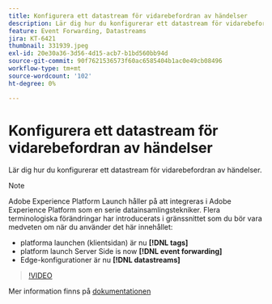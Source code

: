 ```yaml
---
title: Konfigurera ett datastream för vidarebefordran av händelser
description: Lär dig hur du konfigurerar ett datastream för vidarebefordran av händelser.
feature: Event Forwarding, Datastreams
jira: KT-6421
thumbnail: 331939.jpeg
exl-id: 20e30a36-3d56-4d15-acb7-b1bd560bb94d
source-git-commit: 90f7621536573f60ac6585404b1ac0e49cb08496
workflow-type: tm+mt
source-wordcount: '102'
ht-degree: 0%

---
```


# Konfigurera ett datastream för vidarebefordran av händelser

Lär dig hur du konfigurerar ett datastream för vidarebefordran av händelser.

>[!NOTE]
>
>Adobe Experience Platform Launch håller på att integreras i Adobe Experience Platform som en serie datainsamlingstekniker. Flera terminologiska förändringar har introducerats i gränssnittet som du bör vara medveten om när du använder det här innehållet:
> 
> * platforma launchen (klientsidan) är nu **[!DNL tags]**
> * platform launch Server Side is now **[!DNL event forwarding]**
> * Edge-konfigurationer är nu **[!DNL datastreams]**

>[!VIDEO](https://video.tv.adobe.com/v/331939?quality=12&learn=on)

Mer information finns på [dokumentationen](https://experienceleague.adobe.com/docs/experience-platform/tags/event-forwarding/getting-started.html#create-a-datastream)
